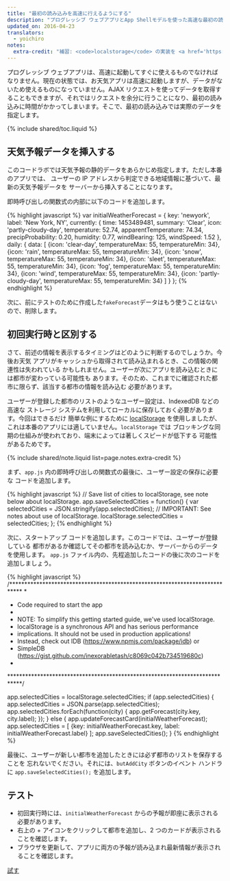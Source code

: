 ```yaml
---
title: "最初の読み込みを高速に行えるようにする"
description: "プログレッシブ ウェブアプリとApp Shellモデルを使った高速な最初の読み込み。"
updated_on: 2016-04-23
translators:
  - yoichiro
notes:
  extra-credit: "補習: <code>localstorage</code> の実装を <a href='https://www.npmjs.com/package/idb'>idb</a> に置き替えてみましょう。"
---
```


<p class="intro">
プログレッシブ ウェブアプリは、高速に起動してすぐに使えるものでなければなりません。現在の状態では、お天気アプリは高速に起動しますが、データがないため使えるものになっていません。AJAX リクエストを使ってデータを取得することもできますが、それではリクエストを余分に行うことになり、最初の読み込みに時間がかかってしまいます。そこで、最初の読み込みでは実際のデータを指定します。
</p>

{% include shared/toc.liquid %}

## 天気予報データを挿入する

このコードラボでは天気予報の静的データをあらかじめ指定します。ただし本番のアプリでは、
ユーザーの IP アドレスから判定できる地域情報に基づいて、最新の天気予報データを
サーバーから挿入することになります。

即時呼び出しの関数式の内部に以下のコードを追加します。

{% highlight javascript %}
var initialWeatherForecast = {
  key: 'newyork',
  label: 'New York, NY',
  currently: {
    time: 1453489481,
    summary: 'Clear',
    icon: 'partly-cloudy-day',
    temperature: 52.74,
    apparentTemperature: 74.34,
    precipProbability: 0.20,
    humidity: 0.77,
    windBearing: 125,
    windSpeed: 1.52
  },
  daily: {
    data: [
      {icon: 'clear-day', temperatureMax: 55, temperatureMin: 34},
      {icon: 'rain', temperatureMax: 55, temperatureMin: 34},
      {icon: 'snow', temperatureMax: 55, temperatureMin: 34},
      {icon: 'sleet', temperatureMax: 55, temperatureMin: 34},
      {icon: 'fog', temperatureMax: 55, temperatureMin: 34},
      {icon: 'wind', temperatureMax: 55, temperatureMin: 34},
      {icon: 'partly-cloudy-day', temperatureMax: 55, temperatureMin: 34}
    ]
  }
};
{% endhighlight %}

次に、前にテストのために作成した`fakeForecast`データはもう使うことはないので、削除します。

## 初回実行時と区別する

さて、前述の情報を表示するタイミングはどのように判断するのでしょうか。今後お天気
アプリがキャッシュから取得されて読み込まれるとき、この情報の関連性は失われている
かもしれません。ユーザーが次にアプリを読み込むときには都市が変わっている可能性も
あります。そのため、これまでに確認された都市に限らず、該当する都市の情報を読み込む
必要があります。

ユーザーが登録した都市のリストのようなユーザー設定は、IndexedDB などの高速な
ストレージ システムを利用してローカルに保存しておく必要があります。今回はできるだけ
簡単な例にするために <a href="https://developer.mozilla.org/en-US/docs/Web/API/Window/localStorage">localStorage</a>
を使用しましたが、これは本番のアプリには適していません。`localStorage` では
ブロッキングな同期の仕組みが使われており、端末によっては著しくスピードが低下する
可能性があるためです。

{% include shared/note.liquid list=page.notes.extra-credit %}

まず、`app.js`  内の即時呼び出しの関数式の最後に、ユーザー設定の保存に必要な
コードを追加します。

{% highlight javascript %}
// Save list of cities to localStorage, see note below about localStorage.
app.saveSelectedCities = function() {
  var selectedCities = JSON.stringify(app.selectedCities);
  // IMPORTANT: See notes about use of localStorage.
  localStorage.selectedCities = selectedCities;
};
{% endhighlight %}

次に、スタートアップ コードを追加します。このコードでは、ユーザーが登録している
都市があるか確認してその都市を読み込むか、サーバーからのデータを使用します。
`app.js` ファイル内の、先程追加したコードの後に次のコードを追加しましょう。

{% highlight javascript %}
/****************************************************************************
 *
 * Code required to start the app
 *
 * NOTE: To simplify this getting started guide, we've used localStorage.
 *   localStorage is a synchronous API and has serious performance
 *   implications. It should not be used in production applications!
 *   Instead, check out IDB (https://www.npmjs.com/package/idb) or
 *   SimpleDB (https://gist.github.com/inexorabletash/c8069c042b734519680c)
 *
 ****************************************************************************/

app.selectedCities = localStorage.selectedCities;
if (app.selectedCities) {
  app.selectedCities = JSON.parse(app.selectedCities);
  app.selectedCities.forEach(function(city) {
    app.getForecast(city.key, city.label);
  });
} else {
  app.updateForecastCard(initialWeatherForecast);
  app.selectedCities = [
    {key: initialWeatherForecast.key, label: initialWeatherForecast.label}
  ];
  app.saveSelectedCities();
}
{% endhighlight %}

最後に、ユーザーが新しい都市を追加したときには必ず都市のリストを保存することを
忘れないでください。それには、`butAddCity` ボタンのイベント ハンドラに
`app.saveSelectedCities();` を追加します。

## テスト

* 初回実行時には、`initialWeatherForecast` からの予報が即座に表示される必要があります。
* 右上の + アイコンをクリックして都市を追加し、2 つのカードが表示されることを確認します。
* ブラウザを更新して、アプリに両方の予報が読み込まれ最新情報が表示されることを確認します。

<a href="https://weather-pwa-sample.firebaseapp.com/step-04/" class="mdl-button mdl-js-button mdl-button--raised mdl-button--colored">試す</a>
